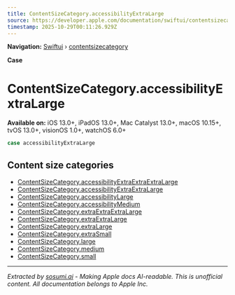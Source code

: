 ```yaml
---
title: ContentSizeCategory.accessibilityExtraLarge
source: https://developer.apple.com/documentation/swiftui/contentsizecategory/accessibilityextralarge
timestamp: 2025-10-29T00:11:26.929Z
---
```


**Navigation:** [Swiftui](/documentation/swiftui) › [contentsizecategory](/documentation/swiftui/contentsizecategory)

**Case**

# ContentSizeCategory.accessibilityExtraLarge

**Available on:** iOS 13.0+, iPadOS 13.0+, Mac Catalyst 13.0+, macOS 10.15+, tvOS 13.0+, visionOS 1.0+, watchOS 6.0+

```swift
case accessibilityExtraLarge
```

## Content size categories

- [ContentSizeCategory.accessibilityExtraExtraExtraLarge](/documentation/swiftui/contentsizecategory/accessibilityextraextraextralarge)
- [ContentSizeCategory.accessibilityExtraExtraLarge](/documentation/swiftui/contentsizecategory/accessibilityextraextralarge)
- [ContentSizeCategory.accessibilityLarge](/documentation/swiftui/contentsizecategory/accessibilitylarge)
- [ContentSizeCategory.accessibilityMedium](/documentation/swiftui/contentsizecategory/accessibilitymedium)
- [ContentSizeCategory.extraExtraExtraLarge](/documentation/swiftui/contentsizecategory/extraextraextralarge)
- [ContentSizeCategory.extraExtraLarge](/documentation/swiftui/contentsizecategory/extraextralarge)
- [ContentSizeCategory.extraLarge](/documentation/swiftui/contentsizecategory/extralarge)
- [ContentSizeCategory.extraSmall](/documentation/swiftui/contentsizecategory/extrasmall)
- [ContentSizeCategory.large](/documentation/swiftui/contentsizecategory/large)
- [ContentSizeCategory.medium](/documentation/swiftui/contentsizecategory/medium)
- [ContentSizeCategory.small](/documentation/swiftui/contentsizecategory/small)

---

*Extracted by [sosumi.ai](https://sosumi.ai) - Making Apple docs AI-readable.*
*This is unofficial content. All documentation belongs to Apple Inc.*
